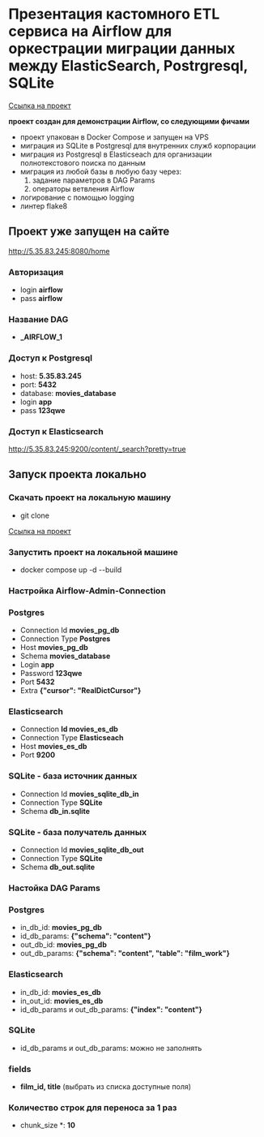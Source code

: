 # Презентация кастомного ETL сервиса на Airflow для оркестрации миграции данных между ElasticSearch, Postrgresql, SQLite

[Ссылка на проект](https://github.com/GennadyBr/airflow_1)

**проект создан для демонстрации Airflow, со следующими фичами**
- проект упакован в Docker Compose и запущен на VPS
- миграция из SQLite в Postgresql для внутренних служб корпорации
- миграция из Postgresql в Elasticseach для организации полнотекстового поиска по данным
- миграция из любой базы в любую базу через:
  1. задание параметров в DAG Params
  2. операторы ветвления Airflow
- логирование с помощью logging
- линтер flake8


## Проект уже запущен на сайте
http://5.35.83.245:8080/home

### Авторизация
- login **airflow**
- pass **airflow**

### Название DAG
- **_AIRFLOW_1**

### Доступ к Postgresql
- host: **5.35.83.245**
- port: **5432**
- database: **movies_database**
- login **app**
- pass **123qwe**

### Доступ к Elasticsearch
http://5.35.83.245:9200/content/_search?pretty=true


## Запуск проекта локально
### Скачать проект на локальную машину

- git clone

[Ссылка на проект](https://github.com/GennadyBr/airflow_1)

### Запустить проект на локальной машине
- docker compose up -d --build

### Настройка Airflow-Admin-Connection
### Postgres
- Connection Id **movies_pg_db**
- Connection Type **Postgres**
- Host 	**movies_pg_db**
- Schema 	**movies_database**
- Login 	**app**
- Password **123qwe**
- Port 	**5432**
- Extra 	**{"cursor": "RealDictCursor"}**

### Elasticsearch
- Connection **Id movies_es_db**
- Connection Type **Elasticseach**
- Host 	**movies_es_db**
- Port 	**9200**

### SQLite - база источник данных
- Connection Id **movies_sqlite_db_in**
- Connection Type **SQLite**
- Schema 	**db_in.sqlite**

### SQLite - база получатель данных
- Connection Id **movies_sqlite_db_out**
- Connection Type **SQLite**
- Schema 	**db_out.sqlite**



### Настойка DAG Params
### Postgres
- in_db_id: 	**movies_pg_db**
- id_db_params: 	**{"schema": "content"}**
- out_db_id: 	**movies_pg_db**
- out_db_params: 	**{"schema": "content", "table": "film_work"}**


### Elasticsearch
- in_db_id: 	**movies_es_db**
- in_out_id: 	**movies_es_db**
- id_db_params и out_db_params: 	**{"index": "content"}**

### SQLite
- id_db_params и out_db_params: можно не заполнять

### fields
- **film_id, title** (выбрать из списка доступные поля)

### Количество строк для переноса за 1 раз
- chunk_size *: **10**











